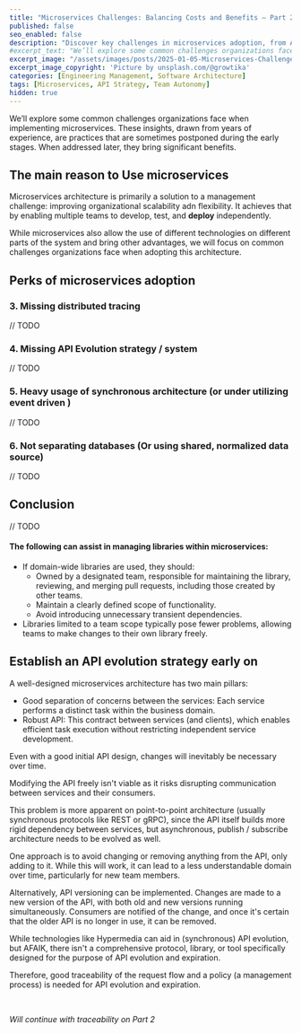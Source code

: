 ```yaml
---
title: "Microservices Challenges: Balancing Costs and Benefits – Part 2"
published: false
seo_enabled: false
description: "Discover key challenges in microservices adoption, from API evolution to team autonomy, and learn strategies to balance costs and benefits effectively."
#excerpt_text: "We’ll explore some common challenges organizations face when implementing microservices"
excerpt_image: "/assets/images/posts/2025-01-05-Microservices-Challenges-1/growtika-ZfVyuV8l7WU-unsplash-1.webp"
excerpt_image_copyright: 'Picture by unsplash.com/@growtika'
categories: [Engineering Management, Software Architecture]
tags: [Microservices, API Strategy, Team Autonomy]
hidden: true
---
```


We’ll explore some common challenges organizations face when implementing microservices. These insights, drawn from years of experience, are practices that are sometimes postponed during the early stages. When addressed later, they bring significant benefits.


## The main reason to Use microservices

Microservices architecture is primarily a solution to a management challenge: improving organizational scalability adn flexibility. It achieves that by enabling multiple teams to develop, test, and **deploy** independently.

While microservices also allow the use of different technologies on different parts of the system and bring other advantages, we will focus on common challenges organizations face when adopting this architecture.

## Perks of microservices adoption


### 3. Missing distributed tracing
// TODO

### 4. Missing API Evolution strategy / system
// TODO

### 5. Heavy usage of synchronous architecture (or under utilizing event driven )
// TODO

### 6. Not separating databases (Or using shared, normalized data source)
// TODO

## Conclusion
// TODO




#### The following can assist in managing libraries within microservices:

- If domain-wide libraries are used, they should:
    - Owned by a designated team, responsible for maintaining the library, reviewing, and merging pull requests, including those created by other teams.
    - Maintain a clearly defined scope of functionality.
    - Avoid introducing unnecessary transient dependencies.
- Libraries limited to a team scope typically pose fewer problems, allowing teams to make changes to their own library freely.


## Establish an API evolution strategy early on

A well-designed microservices architecture has two main pillars:

- Good separation of concerns between the services: Each service performs a distinct task within the business domain.
- Robust API: This contract between services (and clients), which enables efficient task execution without restricting independent service development.

Even with a good initial API design, changes will inevitably be necessary over time.

Modifying the API freely isn't viable as it risks disrupting communication between services and their consumers.

This problem is more apparent on point-to-point architecture (usually synchronous protocols like REST or gRPC), since the API itself builds more rigid dependency between services, but asynchronous, publish / subscribe architecture needs to be evolved as well.

One approach is to avoid changing or removing anything from the API, only adding to it. While this will work, it can lead to a less understandable domain over time, particularly for new team members.

Alternatively, API versioning can be implemented. Changes are made to a new version of the API, with both old and new versions running simultaneously. Consumers are notified of the change, and once it's certain that the older API is no longer in use, it can be removed.

While technologies like Hypermedia can aid in (synchronous) API evolution, but AFAIK, there isn't a comprehensive protocol, library, or tool specifically designed for the purpose of API evolution and expiration.

Therefore, good traceability of the request flow and a policy (a management process) is needed for API evolution and expiration.

<br>



_Will continue with traceability on Part 2_
